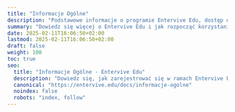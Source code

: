 ```yaml
---
title: "Informacje Ogólne"
description: "Podstawowe informacje o programie Entervive Edu, dostęp do wzorów dokumentów, rejestracja oraz kontakt."
summary: "Dowiedz się więcej o Entervive Edu i jak rozpocząć korzystanie z usługi."
date: 2025-02-11T16:06:50+02:00
lastmod: 2025-02-11T16:06:50+02:00
draft: false
weight: 100
toc: true
seo:
  title: "Informacje Ogólne - Entervive Edu"
  description: "Dowiedz się, jak zarejestrować się w ramach Entervive Edu, jakie są dostępne dokumenty i jak uzyskać pomoc."
  canonical: "https://entervive.edu/docs/informacje-ogolne"
  noindex: false
  robots: "index, follow"
---
```

